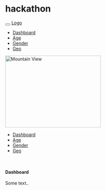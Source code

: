 # hackathon
<!DOCTYPE html>
<html lang="en">
<head>
  <title>Bootstrap Example</title>
  <meta charset="utf-8">
  <meta name="viewport" content="width=device-width, initial-scale=1">
  <link rel="stylesheet" href="http://maxcdn.bootstrapcdn.com/bootstrap/3.3.6/css/bootstrap.min.css">
  <script src="https://ajax.googleapis.com/ajax/libs/jquery/1.12.0/jquery.min.js"></script>
  <script src="http://maxcdn.bootstrapcdn.com/bootstrap/3.3.6/js/bootstrap.min.js"></script>
  <style>
    /* Set height of the grid so .sidenav can be 100% (adjust as needed) */
    .row.content {height: 550px}
    
    /* Set gray background color and 100% height */
    .sidenav {
      background-color: #f1f1f1;
      height: 100%;
    }
        
    /* On small screens, set height to 'auto' for the grid */
    @media screen and (max-width: 767px) {
      .row.content {height: auto;} 
    }
  </style>
</head>
<body>

<nav class="navbar navbar-inverse visible-xs">
  <div class="container-fluid">
    <div class="navbar-header">
      <button type="button" class="navbar-toggle" data-toggle="collapse" data-target="#myNavbar">
        <span class="icon-bar"></span>
        <span class="icon-bar"></span>
        <span class="icon-bar"></span>                        
      </button>
      <a class="navbar-brand" href="#">Logo</a>
    </div>
    <div class="collapse navbar-collapse" id="myNavbar">
      <ul class="nav navbar-nav">
        <li class="active"><a href="#">Dashboard</a></li>
        <li><a href="#">Age</a></li>
        <li><a href="#">Gender</a></li>
        <li><a href="#">Geo</a></li>
      </ul>
    </div>
  </div>
</nav>

<div class="container-fluid">
  <div class="row content">
    <div class="col-sm-3 sidenav hidden-xs">
      <img src="How_Do_I_Get_That_Logo.png" alt="Mountain View" style="width:304px;height:228px;">
      <ul class="nav nav-pills nav-stacked">
        <li class="active"><a href="#section1">Dashboard</a></li>
        <li><a href="#section2">Age</a></li>
        <li><a href="#section3">Gender</a></li>
        <li><a href="#section3">Geo</a></li>
      </ul><br>
    </div>
    <div class="col-sm-9">
      <div class="well">
        <h4>Dashboard</h4>
        <p>Some text..</p>
      </div>
      </div>
    </div>
  </div>
</div>

</body>
</html>
